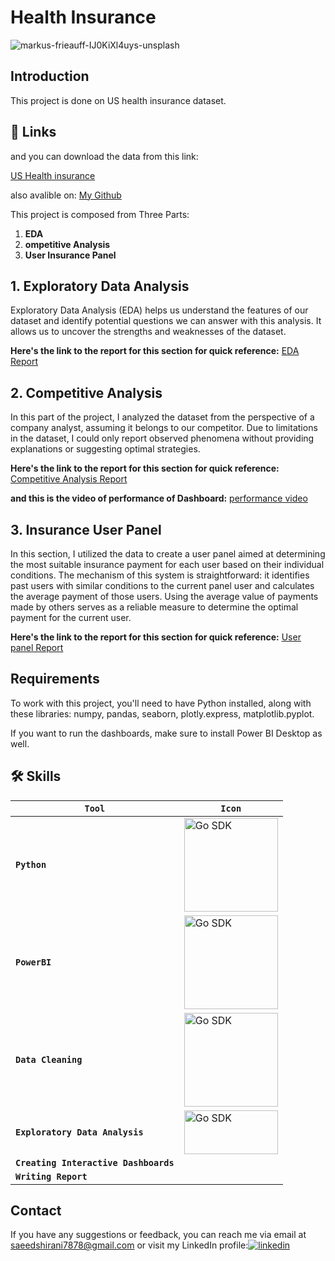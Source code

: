 
# Health Insurance

![markus-frieauff-IJ0KiXl4uys-unsplash](https://github.com/saeedshiranii/Health-Insurance/assets/77902443/13b14ddc-3f2b-458a-a628-68121204e91b)



## Introduction
This project is done on US health insurance dataset.


## 🔗 Links
 and you can download the data from this link:

[US Health insurance](https://www.kaggle.com/datasets/teertha/ushealthinsurancedataset)

also avalible on: [My Github](https://github.com/saeedshiranii/Health-Insurance/blob/main/insurance.csv)

This project is composed from Three Parts:
1. **EDA**
2. **ompetitive Analysis**
3. **User Insurance Panel**
## 1. Exploratory Data Analysis
Exploratory Data Analysis (EDA) helps us understand the features of our dataset and identify potential questions we can answer with this analysis. It allows us to uncover the strengths and weaknesses of the dataset.

**Here's the link to the report for this section for quick reference:**  [EDA Report](https://github.com/saeedshiranii/Health-Insurance/blob/main/EDA/PDF%20of%20EDA%20on%20Health%20Insurance%20Data.pdf)



## 2. Competitive Analysis
In this part of the project, I analyzed the dataset from the perspective of a company analyst, assuming it belongs to our competitor. Due to limitations in the dataset, I could only report observed phenomena without providing explanations or suggesting optimal strategies.

**Here's the link to the report for this section for quick reference:**
[Competitive Analysis Report](https://github.com/saeedshiranii/Health-Insurance/blob/main/Competitive%20analysis/Analysis%20of%20insurance%20competitors.pdf)


**and this is the video of performance of Dashboard:** [performance video](https://github.com/saeedshiranii/Health-Insurance/blob/main/Competitive%20analysis/Analysis%20of%20insurance%20competitors.mp4
)

## 3. Insurance User Panel
In this section, I utilized the data to create a user panel aimed at determining the most suitable insurance payment for each user based on their individual conditions. The mechanism of this system is straightforward: it identifies past users with similar conditions to the current panel user and calculates the average payment of those users. Using the average value of payments made by others serves as a reliable measure to determine the optimal payment for the current user.

**Here's the link to the report for this section for quick reference:**  [User panel Report](https://github.com/saeedshiranii/Health-Insurance/blob/main/Insurance%20User%20Panel/Report/Report%20on%20Insurance%20User%20Panel.pdf
)

## Requirements

To work with this project, you'll need to have Python installed, along with these libraries: numpy, pandas, seaborn, plotly.express, matplotlib.pyplot.

If you want to run the dashboards, make sure to install Power BI Desktop as well.







## 🛠 Skills


| **`Tool`** | **`Icon`** |
|---|---|
| **`Python`** | <img alt="Go SDK" src="https://github.com/saeedshiranii/Solide-State-1-Lab/assets/77902443/93f61ef1-817b-4866-ad40-b0334c345cae" width="150px"/> |
| **`PowerBI`**| <img alt="Go SDK" src=https://github.com/saeedshiranii/Global-super-store/assets/77902443/3a852d4e-516f-4fd1-83d3-9c31b0288219 width="150px"/> |
| **`Data Cleaning`**| <img alt="Go SDK" src="https://i.ibb.co/mGtCtxD/Data-cleaning-high-resolution-logo-transparen-1.png" width="150px"/> |
| **`Exploratory Data Analysis`**| <img alt="Go SDK" src=https://github.com/saeedshiranii/Global-super-store/assets/77902443/f8bd7f3d-d02b-423a-978a-6231588077be height="70px" width="150px"/> |
| **`Creating Interactive Dashboards`** ||
| **`Writing Report`** ||






## Contact

If you have any suggestions or feedback, you can reach me via email at saeedshirani7878@gmail.com
or visit my LinkedIn profile:[![linkedin](https://img.shields.io/badge/linkedin-0A66C2?style=for-the-badge&logo=linkedin&logoColor=white)](https://www.linkedin.com/in/saeed-shirani)







